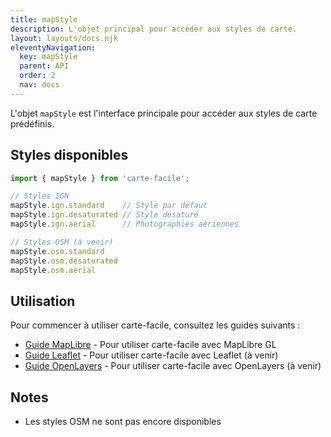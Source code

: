 ```yaml
---
title: mapStyle
description: L'objet principal pour accéder aux styles de carte.
layout: layouts/docs.njk
eleventyNavigation:
  key: mapStyle
  parent: API
  order: 2
  nav: docs
---
```


L'objet `mapStyle` est l'interface principale pour accéder aux styles de carte prédéfinis.

## Styles disponibles

```typescript
import { mapStyle } from 'carte-facile';

// Styles IGN
mapStyle.ign.standard    // Style par défaut
mapStyle.ign.desaturated // Style désaturé
mapStyle.ign.aerial      // Photographies aériennes

// Styles OSM (à venir)
mapStyle.osm.standard
mapStyle.osm.desaturated
mapStyle.osm.aerial
```

## Utilisation

Pour commencer à utiliser carte-facile, consultez les guides suivants :

- [Guide MapLibre](/documentation/guides/maplibre) - Pour utiliser carte-facile avec MapLibre GL
- [Guide Leaflet](/documentation/guides/leaflet) - Pour utiliser carte-facile avec Leaflet (à venir)
- [Guide OpenLayers](/documentation/guides/openlayers) - Pour utiliser carte-facile avec OpenLayers (à venir)

## Notes

- Les styles OSM ne sont pas encore disponibles
